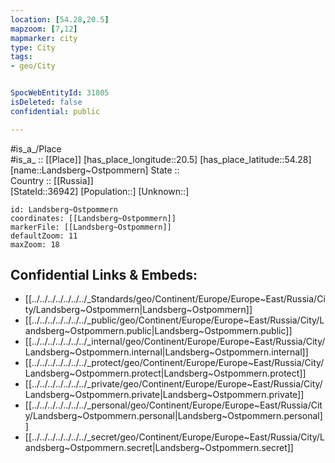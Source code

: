 ```yaml
---
location: [54.28,20.5] 
mapzoom: [7,12] 
mapmarker: city 
type: City
tags:
- geo/City


SpocWebEntityId: 31805
isDeleted: false
confidential: public

---
```

#is_a_/Place  
#is_a_ :: [[Place]] 
[has_place_longitude::20.5] 
[has_place_latitude::54.28] 
[name::Landsberg~Ostpommern] 
State ::  
Country :: [[Russia]]  
[StateId::36942] 
[Population::] 
[Unknown::] 


```leaflet
id: Landsberg~Ostpommern
coordinates: [[Landsberg~Ostpommern]] 
markerFile: [[Landsberg~Ostpommern]] 
defaultZoom: 11 
maxZoom: 18
```


## Confidential Links & Embeds: 
- [[../../../../../../../_Standards/geo/Continent/Europe/Europe~East/Russia/City/Landsberg~Ostpommern|Landsberg~Ostpommern]] 
- [[../../../../../../../_public/geo/Continent/Europe/Europe~East/Russia/City/Landsberg~Ostpommern.public|Landsberg~Ostpommern.public]] 
- [[../../../../../../../_internal/geo/Continent/Europe/Europe~East/Russia/City/Landsberg~Ostpommern.internal|Landsberg~Ostpommern.internal]] 
- [[../../../../../../../_protect/geo/Continent/Europe/Europe~East/Russia/City/Landsberg~Ostpommern.protect|Landsberg~Ostpommern.protect]] 
- [[../../../../../../../_private/geo/Continent/Europe/Europe~East/Russia/City/Landsberg~Ostpommern.private|Landsberg~Ostpommern.private]] 
- [[../../../../../../../_personal/geo/Continent/Europe/Europe~East/Russia/City/Landsberg~Ostpommern.personal|Landsberg~Ostpommern.personal]] 
- [[../../../../../../../_secret/geo/Continent/Europe/Europe~East/Russia/City/Landsberg~Ostpommern.secret|Landsberg~Ostpommern.secret]] 
